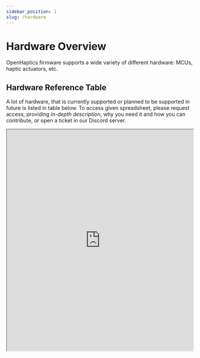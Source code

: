 ```yaml
---
sidebar_position: 1
slug: /hardware
---
```


# Hardware Overview

OpenHaptics firmware supports a wide variety of different hardware: MCUs, haptic actuators, etc.

## Hardware Reference Table

A lot of hardware, that is currently supported or planned to be supported in future is listed in table below. 
To access given spreadsheet, please request access, providing *in-depth description*, why you need it and how you can contribute, or open a ticket in our Discord server.

<iframe width="100%" height="600px" src="https://docs.google.com/spreadsheets/d/e/2PACX-1vRjbosAJk6lEHvdFQiDmuXOphiZpmvje1Pfx7dbqFz15gDO6Xr4QPfR5Vgg0AyJC6I0_6RUlHY5eCod/pubhtml?widget=true&amp;headers=false"></iframe>